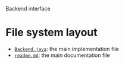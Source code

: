 Backend interface





# File system layout

- [`Backend.java`](./Backend.java): the main implementation file
- [`readme.md`](./readme.md): the main documentation file
